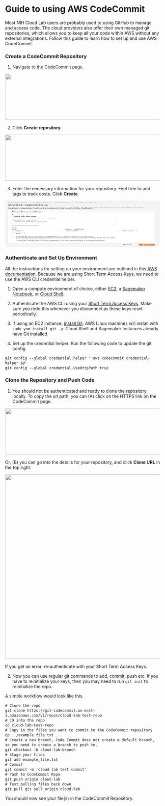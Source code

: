 # Guide to using AWS CodeCommit

Most NIH Cloud Lab users are probably used to using GitHub to manage and access code. The cloud providers also offer their own managed git repositories, which allows you to keep all your code within AWS without any external integrations.
Follow this guide to learn how to set up and use AWS CodeCommit.

### Create a CodeCommit Repository

1. Navigate to the CodeCommit page.

<img src="/docs/images/find_codecommit.png" width="550" height="150">

2. Click **Create repository**

<img src="/docs/images/create_repository.png" width="550" height="150">

3. Enter the necessary information for your repository. Feel free to add tags to track costs. Click **Create**.

<img src="/docs/images/3_add_repo_info.png" width="550" height="150">

### Authenticate and Set Up Environment

All the instructions for setting up your environment are outlined in this [AWS documentation](https://docs.aws.amazon.com/codecommit/latest/userguide/setting-up-https-unixes.html). Because we are using Short Term Access Keys, we need to use the AWS CLI credential helper. 

1. Open a compute environment of choice, either [EC2](https://github.com/STRIDES/NIHCloudLabAWS/blob/main/docs/connect_ec2.md), a [Sagemaker Notebook](https://github.com/STRIDES/NIHCloudLabAWS/blob/main/docs/Jupyter_notebook.md), or [Cloud Shell](https://aws.amazon.com/cloudshell/).

2. Authenticate the AWS CLI using your [Short Term Access Keys](https://github.com/STRIDES/NIHCloudLabAWS/blob/main/docs/Intramural_STAKs.md). Make sure you redo this whenever you disconnect as these keys reset periodically.

3. If using an EC2 instance, [install Git](https://git-scm.com/download/linux). AWS Linux machines will install with `sudo yum install git -y`. Cloud Shell and Sagemaker Instances already have Git installed.

4. Set up the credential helper. Run the following code to update the git config. 

```
git config --global credential.helper '!aws codecommit credential-helper $@'
git config --global credential.UseHttpPath true
```

### Clone the Repository and Push Code

1. You should not be authenticated and ready to clone the repository locally. To copy the url path, you can (A) click on the HTTPS link on the CodeCommit page. 

<img src="/docs/images/1_clone_repository1.png" width="550" height="150">

Or, (B) you can go into the details for your repository, and click **Clone URL** in the top right. 

<img src="/docs/images/1_clone_repository2.png" width="550" height="600">

If you get an error, re-authenticate with your Short Term Access Keys.

2. Now you can use regular git commands to add, commit, push etc. If you have to reinitialize your keys, then you may need to run `git init` to reinitialize the repo.

A simple workflow would look like this. 

```
# Clone the repo
git clone https://git-codecommit.us-east-1.amazonaws.com/v1/repos/cloud-lab-test-repo
# CD into the repo
cd cloud-lab-test-repo
# Copy in the files you want to commit to the CodeCommit repository
cp ../example_file.txt .
# Create a new branch, Code Commit does not create a default branch, so you need to create a branch to push to.
git checkout -b cloud-lab-branch
# Stage your files
git add example_file.txt 
# Commit
git commit -m 'cloud lab test commit'
# Push to CodeCommit Repo
git push origin cloud-lab
# Test pulling files back down
git pull git pull origin cloud-lab
```
You should now see your file(s) in the CodeCommit Repository.





 
